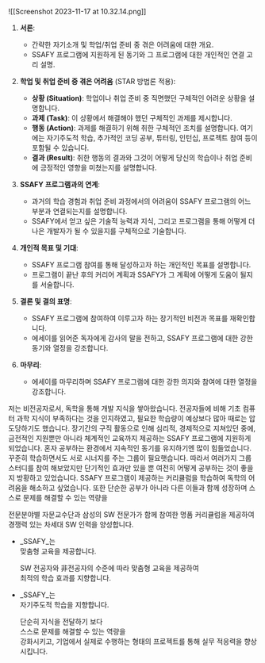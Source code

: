 ![[Screenshot 2023-11-17 at 10.32.14.png]]
1. **서론**:
   - 간략한 자기소개 및 학업/취업 준비 중 겪은 어려움에 대한 개요.
   - SSAFY 프로그램에 지원하게 된 동기와 그 프로그램에 대한 개인적인 연결 고리 설명.

2. **학업 및 취업 준비 중 겪은 어려움** (STAR 방법론 적용):
   - **상황 (Situation)**: 학업이나 취업 준비 중 직면했던 구체적인 어려운 상황을 설명합니다.
   - **과제 (Task)**: 이 상황에서 해결해야 했던 구체적인 과제를 제시합니다.
   - **행동 (Action)**: 과제를 해결하기 위해 취한 구체적인 조치를 설명합니다. 여기에는 자기주도적 학습, 추가적인 코딩 공부, 튜터링, 인턴십, 프로젝트 참여 등이 포함될 수 있습니다.
   - **결과 (Result)**: 취한 행동의 결과와 그것이 어떻게 당신의 학습이나 취업 준비에 긍정적인 영향을 미쳤는지를 설명합니다.

3. **SSAFY 프로그램과의 연계**:
   - 과거의 학습 경험과 취업 준비 과정에서의 어려움이 SSAFY 프로그램의 어느 부분과 연결되는지를 설명합니다.
   - SSAFY에서 얻고 싶은 기술적 능력과 지식, 그리고 프로그램을 통해 어떻게 더 나은 개발자가 될 수 있을지를 구체적으로 기술합니다.

4. **개인적 목표 및 기대**:
   - SSAFY 프로그램 참여를 통해 달성하고자 하는 개인적인 목표를 설명합니다.
   - 프로그램이 끝난 후의 커리어 계획과 SSAFY가 그 계획에 어떻게 도움이 될지를 서술합니다.

5. **결론 및 결의 표명**:
   - SSAFY 프로그램에 참여하여 이루고자 하는 장기적인 비전과 목표를 재확인합니다.
   - 에세이를 읽어준 독자에게 감사의 말을 전하고, SSAFY 프로그램에 대한 강한 동기와 열정을 강조합니다.

1. **마무리**:
   - 에세이를 마무리하며 SSAFY 프로그램에 대한 강한 의지와 참여에 대한 열정을 강조합니다.


저는 비전공자로서, 독학을 통해 개발 지식을 쌓아왔습니다. 전공자들에 비해 기초 컴퓨터 과학 지식이 부족하다는 것을 인지하였고, 필요한 학습량이 예상보다 많아 때로는 압도당하기도 했습니다. 장기간의 구직 활동으로 인해 심리적, 경제적으로 지쳐있던 중에, 금전적인 지원뿐만 아니라 체계적인 교육까지 제공하는 SSAFY 프로그램에 지원하게 되었습니다.
혼자 공부하는 환경에서 지속적인 동기를 유지하기엔 많이 힘들었습니다. 꾸준히 학습하면서도 서로 시너지를 주는 그룹이 필요햇습니다. 따라서 여러가지 그룹 스터디를 참여 해보았지만 단기적인 효과만 있을 뿐 여전히 어떻게 공부하는 것이 좋을지 방황하고 있었습니다. 
SSAFY 프로그램이 제공하는 커리큘럼을 학습하여 독학의 어려움을 해소하고 싶었습니다. 또한 단순한 공부가 아니라 다른 이들과 함께 성장하며 스스로 문제를 해결할 수 있는 역량을



전문분야별 자문교수단과 삼성의 SW 전문가가 함께 참여한 명품 커리큘럼을 제공하여 경쟁력 있는 차세대 SW 인력을 양성합니다.
- _SSAFY_는  
    맞춤형 교육을 제공합니다.
    
    SW 전공자와 非전공자의 수준에 따라 맞춤형 교육을 제공하여  
    최적의 학습 효과를 지향합니다.
    
- _SSAFY_는  
    자기주도적 학습을 지향합니다.
    
    단순히 지식을 전달하기 보다  
    스스로 문제를 해결할 수 있는 역량을  
    강화시키고, 기업에서 실제로 수행하는 형태의 프로젝트를 통해 실무 적응력을 향상 시킵니다.